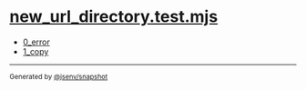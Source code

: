 # [new_url_directory.test.mjs](../new_url_directory.test.mjs)


- [0_error](0_error/0_error.md)
- [1_copy](1_copy/1_copy.md)

---

<sub>
  Generated by <a href="https://github.com/jsenv/core/tree/main/packages/independent/snapshot">@jsenv/snapshot</a>
</sub>
